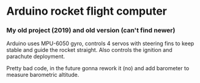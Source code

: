 # Arduino rocket flight computer
### My old project (2019) and old version (can't find newer)

Arduino uses MPU-6050 gyro, controls 4 servos with steering fins to keep stable and guide the rocket straight. Also controls the ignition and parachute deployment.

Pretty bad code, in the future gonna rework it (no) and add barometer to measure barometric altitude.
